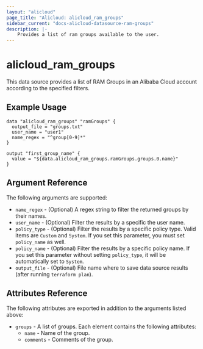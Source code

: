 ```yaml
---
layout: "alicloud"
page_title: "Alicloud: alicloud_ram_groups"
sidebar_current: "docs-alicloud-datasource-ram-groups"
description: |-
    Provides a list of ram groups available to the user.
---
```


# alicloud\_ram\_groups

This data source provides a list of RAM Groups in an Alibaba Cloud account according to the specified filters.

## Example Usage

```
data "alicloud_ram_groups" "ramGroups" {
  output_file = "groups.txt"
  user_name = "user1"
  name_regex = "^group[0-9]*"
}

output "first_group_name" {
  value = "${data.alicloud_ram_groups.ramGroups.groups.0.name}"
}
```

## Argument Reference

The following arguments are supported:

* `name_regex` - (Optional) A regex string to filter the returned groups by their names.
* `user_name` - (Optional) Filter the results by a specific the user name.
* `policy_type` - (Optional) Filter the results by a specific policy type. Valid items are `Custom` and `System`. If you set this parameter, you must set `policy_name` as well.
* `policy_name` - (Optional) Filter the results by a specific policy name. If you set this parameter without setting `policy_type`, it will be automatically set to `System`.
* `output_file` - (Optional) File name where to save data source results (after running `terraform plan`).

## Attributes Reference

The following attributes are exported in addition to the arguments listed above:

* `groups` - A list of groups. Each element contains the following attributes:
  * `name` - Name of the group.
  * `comments` - Comments of the group.